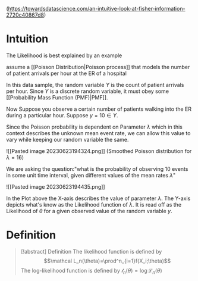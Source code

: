 (https://towardsdatascience.com/an-intuitive-look-at-fisher-information-2720c40867d8)
# Intuition 
The Likelihood is best explained by an example 

assume a [[Poisson Distribution|Poisson process]] that models the number of patient arrivals per hour at the ER of a hospital

In this data sample, the random variable $Y$ is the count of patient arrivals per hour. Since $Y$ is a discrete random variable, it must obey some [[Probability Mass Function (PMF)|PMF]]. 

Now Suppose you observe a certain number of patients walking into the ER during a particular hour. Suppose $y=10\in Y$. 

Since the Poisson probability is dependent on Parameter $\lambda$ which in this context describes the unknown mean event rate, we can allow this value to vary while keeping our random variable the same. 

![[Pasted image 20230623194324.png]]
(Smoothed Poisson distribution for $\lambda =16$)

We are asking the question:"what is the probability of observing 10 events in some unit time interval, given different values of the mean rates $\lambda$"

![[Pasted image 20230623194435.png]]

In the Plot above the X-axis describes the value of parameter $\lambda$. The Y-axis depicts what's know as the Likelihood function of $\lambda$. It is read off as the Likelihood of $\theta$ for a given observed value of the random variable $y$.

# Definition
>[!abstract] Definition
>The likelihood function is defined by 
>$$\mathcal L_n(\theta)=\prod^n_{i=1}f(X_i;\theta)$$
>The log-likelihood function is defined by $\mathcal l_n(\theta)=\log\mathcal L_n(\theta)$


